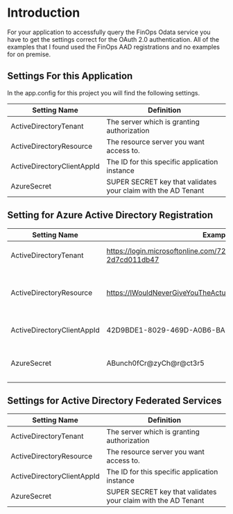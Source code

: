 # Introduction

For your application to accessfully query the FinOps Odata service you have to get the settings correct for the OAuth 2.0 authentication.  All of the examples that I found used the FinOps AAD registrations and no examples for on premise.

## Settings For this Application

In the app.config for this project you will find the following settings.

| Setting Name | Definition |
| --- | --- |
|ActiveDirectoryTenant|The server which is granting authorization|
|ActiveDirectoryResource|The resource server you want access to.|
|ActiveDirectoryClientAppId|The ID for this specific application instance|
|AzureSecret|SUPER SECRET key that validates your claim with the AD Tenant|


## Setting for Azure Active Directory Registration

| Setting Name | Example |Notes|
| --- | --- | --- |
|ActiveDirectoryTenant| https://login.microsoftonline.com/72f988bf-86f1-41af-91ab-2d7cd011db47 |This is the **actual** AD Tenant we use for Microsoft.  |
|ActiveDirectoryResource| https://IWouldNeverGiveYouTheActualName.cloudax.dynamics.com |When you start up your actual [FinOps Cloud Instance](https://docs.microsoft.com/en-us/dynamics365/unified-operations/dev-itpro/deployment/cloud-deployment-overview) it will *likely* be hosted at *.cloudax.dynamics.com.|
|ActiveDirectoryClientAppId|42D9BDE1-8029-469D-A0B6-BA0CBDC11DEC|The guid that you will get back when you [register your application](https://docs.microsoft.com/en-us/dynamics365/unified-operations/dev-itpro/data-entities/services-home-page#register-a-native-application-with-aad)|
|AzureSecret|ABunch0fCr@zyCh@r@ct3r5|When you register your service principal this will be only available once.  Copy it and protect it.|



## Settings for Active Directory Federated Services

| Setting Name | Definition |
| --- | --- |
|ActiveDirectoryTenant|The server which is granting authorization|
|ActiveDirectoryResource|The resource server you want access to.|
|ActiveDirectoryClientAppId|The ID for this specific application instance|
|AzureSecret|SUPER SECRET key that validates your claim with the AD Tenant|

